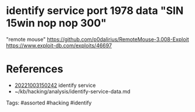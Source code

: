 # identify service port 1978 data "SIN 15win nop nop 300"
"remote mouse"
https://github.com/p0dalirius/RemoteMouse-3.008-Exploit
https://www.exploit-db.com/exploits/46697

# References
- [20221003150242](/zet/20221003150242/README.md) identify service
- ~/kb/hacking/analysis/identify-service-data.md

Tags:
    #assorted #hacking #identify
